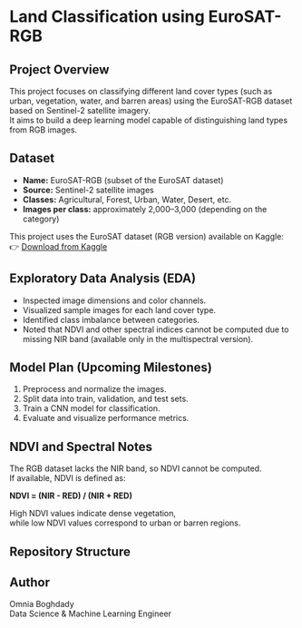 # Land Classification using EuroSAT-RGB

## Project Overview
This project focuses on classifying different land cover types (such as urban, vegetation, water, and barren areas) using the EuroSAT-RGB dataset based on Sentinel-2 satellite imagery.  
It aims to build a deep learning model capable of distinguishing land types from RGB images.

## Dataset
- **Name:** EuroSAT-RGB (subset of the EuroSAT dataset)
- **Source:** Sentinel-2 satellite images
- **Classes:** Agricultural, Forest, Urban, Water, Desert, etc.
- **Images per class:** approximately 2,000–3,000 (depending on the category)

This project uses the EuroSAT dataset (RGB version) available on Kaggle:  
👉 [Download from Kaggle](https://www.kaggle.com/datasets/apollo2506/eurosat-dataset)

## Exploratory Data Analysis (EDA)
- Inspected image dimensions and color channels.  
- Visualized sample images for each land cover type.  
- Identified class imbalance between categories.  
- Noted that NDVI and other spectral indices cannot be computed due to missing NIR band (available only in the multispectral version).

## Model Plan (Upcoming Milestones)
1. Preprocess and normalize the images.  
2. Split data into train, validation, and test sets.  
3. Train a CNN model for classification.  
4. Evaluate and visualize performance metrics.

## NDVI and Spectral Notes
The RGB dataset lacks the NIR band, so NDVI cannot be computed.  
If available, NDVI is defined as:

**NDVI = (NIR - RED) / (NIR + RED)**

High NDVI values indicate dense vegetation,  
while low NDVI values correspond to urban or barren regions.

## Repository Structure

## Author
Omnia Boghdady  
Data Science & Machine Learning Engineer


